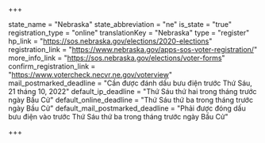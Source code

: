 +++

state_name = "Nebraska"
state_abbreviation = "ne"
is_state = "true"
registration_type = "online"
translationKey = "Nebraska"
type = "register"
hp_link = "https://sos.nebraska.gov/elections/2020-elections"
registration_link = "https://www.nebraska.gov/apps-sos-voter-registration/"
more_info_link = "https://sos.nebraska.gov/elections/voter-forms"
confirm_registration_link = "https://www.votercheck.necvr.ne.gov/voterview"
mail_postmarked_deadline = "Cần được đánh dấu bưu điện trước Thứ Sáu, 21 tháng 10, 2022"
default_ip_deadline = "Thứ Sáu thứ hai trong tháng trước ngày Bầu Cử"
default_online_deadline = "Thứ Sáu thứ ba trong tháng trước ngày Bầu Cử"
default_mail_postmarked_deadline = "Phải được đóng dấu bưu điện vào trước Thứ Sáu thứ ba trong tháng trước ngày Bầu Cử"

+++